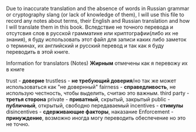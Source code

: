 Due to inaccurate translation and the absence of words in Russian grammar or cryptography slang (or lack of knowledge of them), I will use this file to record any notes about terms, their English and Russian translation and how I will translate them in this book.
Вследствие не точного перевода и отсутсвия слов в русской грамматике или криптографии(либо их не знания), я буду использовать этот файл для записи каких либо заметок о терминах, их английский и русский перевод и так как я буду переводить в этой книге.

Information for translators (Notes)
**Жирным** отмечены как я перевожу их в книге

trust - **доверие** 
trustless - **не требующий доверия**/но так же может использоваться как "не довернный"
fairness - **справедливость**, не использую честность, чтобы выделить, считаю это важным.
third party - **третья сторона**
private - **приватный**, скрытый, закрытый
public - **публичный**, открытый, свободно передаваемый
incentives - **стимулы**
disincentives - **сдерживающие факторы**, наказание
Enforcement - **принуждение**, возможно иногда могу переводить обеспечение но это не точно. 